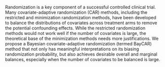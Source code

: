 Randomization is a key component of a successful controlled clinical trial. Many covariate-adaptive randomization (CAR) methods, including the restricted and minimization randomization methods, have been developed to balance the distributions of covariates across treatment arms to remove the potential confounding effects. While the restricted randomization methods would not work well if the number of covariates is large, the theoretical base of the minimization methods needs more justifications. We propose a Bayesian covariate-adaptive randomization (termed BayCAR) method that not only has meaningful interpretations on its biasing randomization probability, but also achieves desirable overall and marginal balances, especially when the number of covariates to be balanced is large.
